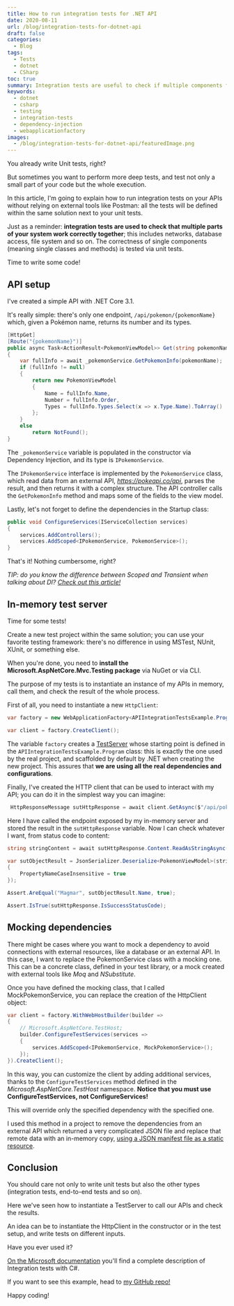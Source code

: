 ```yaml
---
title: How to run integration tests for .NET API
date: 2020-08-11
url: /blog/integration-tests-for-dotnet-api
draft: false
categories:
  - Blog
tags:
  - Tests
  - dotnet
  - CSharp
toc: true
summary: Integration tests are useful to check if multiple components fit together well. How can you test your APIs? And how can you mock dependencies?
keywords:
  - dotnet
  - csharp
  - testing
  - integration-tests
  - dependency-injection
  - webapplicationfactory
images:
  - /blog/integration-tests-for-dotnet-api/featuredImage.png
---
```


You already write Unit tests, right?

But sometimes you want to perform more deep tests, and test not only a small part of your code but the whole execution.

In this article, I'm going to explain how to run integration tests on your APIs without relying on external tools like Postman: all the tests will be defined within the same solution next to your unit tests.

Just as a reminder: **integration tests are used to check that multiple parts of your system work correctly together**; this includes networks, database access, file system and so on. The correctness of single components (meaning single classes and methods) is tested via unit tests.

Time to write some code!

## API setup

I've created a simple API with .NET Core 3.1.

It's really simple: there's only one endpoint, `/api/pokemon/{pokemonName}` which, given a Pokémon name, returns its number and its types.

```cs
[HttpGet]
[Route("{pokemonName}")]
public async Task<ActionResult<PokemonViewModel>> Get(string pokemonName)
{
    var fullInfo = await _pokemonService.GetPokemonInfo(pokemonName);
    if (fullInfo != null)
    {
        return new PokemonViewModel
        {
            Name = fullInfo.Name,
            Number = fullInfo.Order,
            Types = fullInfo.Types.Select(x => x.Type.Name).ToArray()
        };
    }
    else
        return NotFound();
}
```

The `_pokemonService` variable is populated in the constructor via Dependency Injection, and its type is `IPokemonService`.

The `IPokemonService` interface is implemented by the `PokemonService` class, which read data from an external API, _https://pokeapi.co/api_, parses the result, and then returns it with a complex structure. The API controller calls the `GetPokemonInfo` method and maps some of the fields to the view model.

Lastly, let's not forget to define the dependencies in the Startup class:

```cs
public void ConfigureServices(IServiceCollection services)
{
    services.AddControllers();
    services.AddScoped<IPokemonService, PokemonService>();
}
```

That's it! Nothing cumbersome, right?

_TIP: do you know the difference between Scoped and Transient when talking about DI? [Check out this article!](https://www.code4it.dev/blog/dependency-injection-lifetimes "Dependency Injection lifetimes in .NET - my epiphany")_

## In-memory test server

Time for some tests!

Create a new test project within the same solution; you can use your favorite testing framework: there's no difference in using MSTest, NUnit, XUnit, or something else.

When you're done, you need to **install the
Microsoft.AspNetCore.Mvc.Testing package** via NuGet or via CLI.

The purpose of my tests is to instantiate an instance of my APIs in memory, call them, and check the result of the whole process.

First of all, you need to instantiate a new `HttpClient`:

```cs
var factory = new WebApplicationFactory<APIIntegrationTestsExample.Program>();

var client = factory.CreateClient();
```

The variable `factory` creates a [TestServer](https://docs.microsoft.com/en-us/dotnet/api/microsoft.aspnetcore.testhost.testserver "TestServer class definition") whose starting point is defined in the `APIIntegrationTestsExample.Program` class: this is exactly the one used by the real project, and scaffolded by default by .NET when creating the new project. This assures that **we are using all the real dependencies and configurations**.

Finally, I've created the HTTP client that can be used to interact with my API; you can do it in the simplest way you can imagine:

```cs
 HttpResponseMessage sutHttpResponse = await client.GetAsync($"/api/pokedex/magmar");
```

Here I have called the endpoint exposed by my in-memory server and stored the result in the `sutHttpResponse` variable. Now I can check whatever I want, from status code to content:

```cs
string stringContent = await sutHttpResponse.Content.ReadAsStringAsync();

var sutObjectResult = JsonSerializer.Deserialize<PokemonViewModel>(stringContent, new JsonSerializerOptions
{
    PropertyNameCaseInsensitive = true
});

Assert.AreEqual("Magmar", sutObjectResult.Name, true);

Assert.IsTrue(sutHttpResponse.IsSuccessStatusCode);
```

## Mocking dependencies

There might be cases where you want to mock a dependency to avoid connections with external resources, like a database or an external API. In this case, I want to replace the PokemonService class with a mocking one. This can be a concrete class, defined in your test library, or a mock created with external tools like _Moq_ and _NSubstitute_.

Once you have defined the mocking class, that I called MockPokemonService, you can replace the creation of the HttpClient object:

```cs
var client = factory.WithWebHostBuilder(builder =>
{
    // Microsoft.AspNetCore.TestHost;
    builder.ConfigureTestServices(services =>
    {
        services.AddScoped<IPokemonService, MockPokemonService>();
    });
}).CreateClient();
```

In this way, you can customize the client by adding additional services, thanks to the `ConfigureTestServices` method defined in the _Microsoft.AspNetCore.TestHost_ namespace. **Notice that you must use ConfigureTestServices, not ConfigureServices!**

This will override only the specified dependency with the specified one.

I used this method in a project to remove the dependencies from an external API which returned a very complicated JSON file and replace that remote data with an in-memory copy, [using a JSON manifest file as a static resource](https://www.code4it.dev/blog/mock-dependency-with-manifest-resources "How to mock dependencies with Manifest resources").

## Conclusion

You should care not only to write unit tests but also the other types (integration tests, end-to-end tests and so on).

Here we've seen how to instantiate a TestServer to call our APIs and check the results.

An idea can be to instantiate the HttpClient in the constructor or in the test setup, and write tests on different inputs.

Have you ever used it?

[On the Microsoft documentation](https://docs.microsoft.com/en-us/aspnet/core/test/integration-tests "Integration tests explanation on Microsoft docs") you'll find a complete description of Integration tests with C#.

If you want to see this example, head to [my GitHub repo!](https://github.com/code4it-dev/APIIntegrationTestsExample "APIIntegrationTestsExample repository on GitHub")

Happy coding!
